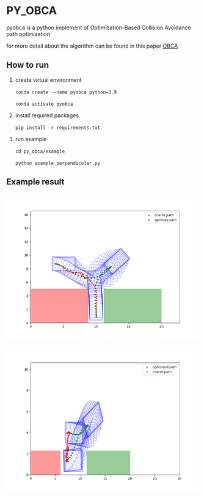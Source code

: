 # PY_OBCA

pyobca is a python implement of Optimization-Based Collision Avoidance path optimization

for more detail about the algorithm can be found in this paper [OBCA](http://arxiv.org/abs/1711.03449)

## How to run

1. create virtual environment

   `conda create --name pyobca python=3.9`

   `conda activate pyobca`
2. install required packages

   `pip install -r requirements.txt`
3. run example

   `cd py_obca/example`

   `python example_perpendicular.py`

## Example result

![perpendicular.png](doc/fig/perpendicular.png)

![parallel.png](doc/fig/parallel.png)



